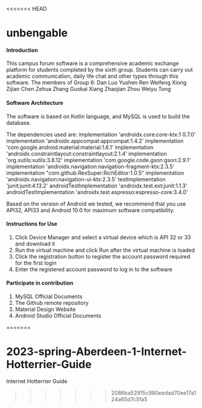 <<<<<<< HEAD
# unbengable

#### Introduction
This campus forum software is a comprehensive academic exchange platform for students completed by the sixth group.
Students can carry out academic communication, daily life chat and other types through this software.
The members of Group 6:
Dan Luo
Yushen Ren
Weifeng Xiong
Zijian Chen
Zehua Zhang
Guokai Xiang
Zhaojian Zhou
Weiyu Tong
#### Software Architecture
The software is based on Kotlin language, and MySQL is used to build the database.

The dependencies used are:
implementation 'androidx.core:core-ktx:1
0.7.0'
implementation 'androidx.appcompat:appcompat:1.4.2'
implementation 'com.google.android.material:material:1.6.1'
implementation 'androidx.constraintlayout:constraintlayout:2.1.4'
implementation 'org.xutils:xutils:3.8.12'
implementation 'com.google.code.gson:gson:2.9.1'
implementation 'androidx.navigation:navigation-fragment-ktx:2.3.5'
implementation "com.github.RexSuper:RichEditor:1.0.5"
implementation 'androidx.navigation:navigation-ui-ktx:2.3.5'
testImplementation 'junit:junit:4.13.2'
androidTestImplementation 'androidx.test.ext:junit:1.1.3'
androidTestImplementation 'androidx.test.espresso:espresso-core:3.4.0'

Based on the version of Android we tested, we recommend that you use API32,
API33 and Android 10.0 for maximum software compatibility.




#### Instructions for Use

1. Click Device Manager and select a virtual device which is API 32 or 33 and download it
2. Run the virtual machine and click Run after the virtual machine is loaded
3. Click the registration button to register the account password required for the first login
4. Enter the registered account password to log in to the software

#### Participate in contribution

1. MySQL Official Documents
2. The Github remote repository
3. Material Design Website
4. Android Studio Official Documents



=======
# 2023-spring-Aberdeen-1-Internet-Hotterrier-Guide
Internet Hotterrier Guide
>>>>>>> 2086ba52915c980eedad70ee17a124a65d7c5fa5
